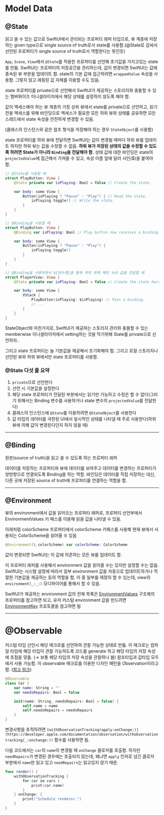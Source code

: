 # Model Data

## @State

읽고 쓸 수 있는 값으로 SwiftUI에서 관리되는 프로퍼티 래퍼 타입으로, 뷰 계층에 저장하는 given type으로 single source of truth로서 state를 사용함.(@State로 감싸서 선언된 프로퍼티가 single source of truth로서 역할한다는 뜻인듯)

`App`, `Scene`, `View`에서 `@State`를 적용한 프로퍼티를 선언해 초기값을 가지고있는 state를 만듦. SwiftUI는 프로퍼티의 저장공간을 관리하는데, 값이 변경되면 SwiftUI는 값에 종속된 뷰 부분을 업데이트 함. state의 기본 값에 접근하려면 `wrappedValue` 속성을 사용함. 그렇지 않고 래핑된 값 자체를 이용할 수도 있음.

state 프로퍼티를 private으로 선언해서 SwiftUI가 제공하는 스토리지와 충돌할 수 있는 멤버와이즈 이니셜라이저에서 해당 상태를 설정하지 않도록 해야 함.

값이 액세스해야 하는 뷰 계층의 가장 상위 뷰에서 state를 private으로 선언하고, 읽기 전용 액세스를 위해 바인딩으로 액세스가 필요한 모든 하위 뷰와 상태를 공유하면 모든 스레드에서 state 속성을 안전하게 변경할 수 있음.

(클래스의 인스턴스와 같은 참조 형식을 저장해야 하는 경우 `StateObject`를 사용함)

state 프로퍼티를 하위 뷰에 전달하면 SwiftUI는 값이 변경될 때마다 하위 뷰를 업데이트 하지만 하위 뷰는 값을 수정할 수 없음. **하위 뷰가 저장된 상태의 값을 수정할 수 있도록 하려면 State가 아니라 `Binding`을 전달해야 함.** 상태 값에 대한 바인딩은 state의 `projectedValue`에 접근해서 가져올 수 있고, 속성 이름 앞에 달러 사인($)을 붙여야 함.

```swift
// @State를 사용할 때
struct PlayButton: View {
    @State private var isPlaying: Bool = false // Create the state.

    var body: some View {
        Button(isPlaying ? "Pause" : "Play") { // Read the state.
            isPlaying.toggle() // Write the state.
        }
    }
}

// @Binding을 사용할 때
struct PlayButton: View {
    @Binding var isPlaying: Bool // Play button now receives a binding.

    var body: some View {
        Button(isPlaying ? "Pause" : "Play") {
            isPlaying.toggle()
        }
    }
}

// @Binding을 사용하면서 ${변수명}을 통해 하위 뷰에 해당 속성 값을 전달할 때
struct PlayerView: View {
    @State private var isPlaying: Bool = false // Create the state here now.

    var body: some View {
        VStack {
            PlayButton(isPlaying: $isPlaying) // Pass a binding.
            // ...
        }
    }
}
```

StateObject와 마찬가지로, SwiftUI가 제공하는 스토리지 관리와 충돌할 수 있는memberwise 이니셜라이저에서 setting하는 것을 막기위해 State를 private으로 선언하자..

그리고 state 프로퍼티는 늘 기본값을 제공해서 초기화해야 함. 그리고 로컬 스토리지나 선언된 뷰와 하위 뷰에서만 state 프로퍼티를 사용함.

### @State 다섯 줄 요약

1. `private`으로 선언한다
2. 선언 시 기본값을 설정한다
3. 해당 state 프로퍼티가 전달된 부분에서는 읽기만 가능하고 수정은 할 수 없다(그러기 위해서는 Binding 변수를 사용하거나 state 변수의 `projectedValue`를 전달한다)
4. 클래스의 인스턴스에 `@State`를 이용하려면 `@StateObject`를 사용한다
5. 값 타입의 데이터를 국한된 UI에서 일시적인 상태를 나타낼 때 주로 사용한다(하위 뷰에 의해 값이 변경된다던지 하지 않을 때)

---

## @Binding

원본(source of truth)을 읽고 쓸 수 있도록 하는 프로퍼티 래퍼

데이터를 저장하는 프로퍼티와 뷰에 데이터를 보여주고 데이터를 변경하는 프로퍼티가 양방향으로 연결되도록 Binding을 하는 역할. 바인딩은 데이터를 직접 저장하는 대신, 다른 곳에 저장된 source of truth에 프로퍼티를 연결하는 역할을 함.

---

## @Environment

뷰의 environment에서 값을 읽어오는 프로퍼티 래퍼로, 프로퍼티 선언부에서 EnvironmentValues 키 패스를 이용해 읽을 값을 나타낼 수 있음.

아래처럼 colorScheme 프로퍼티에서 colorScheme 키패스를 사용해 현재 뷰에서 사용되는 ColorScheme을 읽어올 수 있음

```swift
@Environment(\.colorScheme) var colorScheme: ColorScheme
```

값이 변경되면 SwiftUI는 이 값에 의존하는 모든 뷰를 업데이트 함.

이 프로퍼티 래퍼를 사용해서 environment 값을 읽어올 수는 있지만 설정할 수는 없음. SwiftUI는 시스템 설정에 따라서 일부 environment 값을 자동으로 업데이트하거나 적절한 기본값을 제공하는 등의 역할을 함. 이 중 일부를 재정의 할 수 있는데, view의 `environment(_:_:)` 모디파이어를 통해서 할 수 있음.

SwiftUI가 제공하는 environment 값의 전체 목록은 [EnvironmentValues](https://developer.apple.com/documentation/swiftui/environmentvalues) 구조체의 프로퍼티를 참고하면 되고, 유저 커스텀 environment 값을 만드려면 [EnvironmentKey](https://developer.apple.com/documentation/swiftui/environmentkey) 프로토콜을 참고하면 됨

---

# @Observable

커스텀 타입 선언시 해당 매크로를 선언하여 관찰 가능한 상태로 만듦.
이 매크로는 컴파일 타임에 해당 타입이 관찰 가능하도록 코드를 generate 하고 해당 타입의 저장 속성에 초점을 맞춤. (→ 보통 해당 타입의 저장 속성을 관찰하나 봄)
참조타입과 값타입 모두에서 사용 가능함. 이 observable 매크로를 이용한 디자인 패턴을  Observation이라고 함. ([참고 링크](https://developer.apple.com/documentation/Observation))

```swift
@Observable
class Car {
    var name: String = ""
    var needsRepairs: Bool = false

    init(name: String, needsRepairs: Bool = false) {
        self.name = name
        self.needsRepairs = needsRepairs
    }
}
```

변경사항을 추적하려면 `[withObservationTracking(apply:onChange:)](https://developer.apple.com/documentation/observation/withobservationtracking(_:onchange:))` 함수를 사용하면 됨.

다음 코드에서는 `car`의 `name`이 변경될 때 `onChange` 클로저를 호출함. 하지만 `needRepairs`가 변경된 경우에는 호출되지 않는데, 왜냐면 `apply` 인자로 넘긴 클로저 부분에서 `name`만 읽고 있고 `needRepairs`는 읽고있지 않기 때문.

```swift
func render() {
    withObservationTracking {
        for car in cars {
            print(car.name)
        }
    } onChange: {
        print("Schedule renderer.")
    }
}
```
